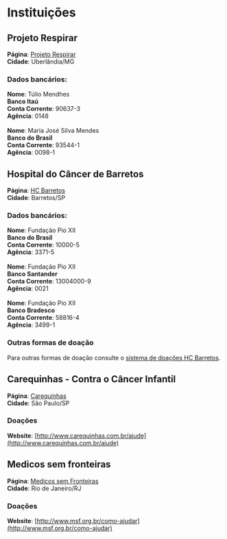 # Instituições

## Projeto Respirar
**Página**: [Projeto Respirar](https://www.facebook.com/ProjetoRespirar/) <br />
**Cidade**: Uberlândia/MG <br />

### Dados bancários:
**Nome**: Túlio Mendhes <br />
**Banco Itaú** <br />
**Conta Corrente**: 90637-3 <br />
**Agência**: 0148 <br />
<br />
**Nome**: Maria José Silva Mendes <br />
**Banco do Brasil** <br />
**Conta Corrente**: 93544-1 <br />
**Agência**: 0098-1 <br />

## Hospital do Câncer de Barretos
**Página**: [HC Barretos](https://www.hcancerbarretos.com.br/) <br />
**Cidade**: Barretos/SP <br />

### Dados bancários:
**Nome**: Fundação Pio XII <br />
**Banco do Brasil** <br />
**Conta Corrente**: 10000-5 <br />
**Agência**: 3371-5 <br />
<br />
**Nome**: Fundação Pio XII <br />
**Banco Santander** <br />
**Conta Corrente**: 13004000-9 <br />
**Agência**: 0021 <br />
<br />
**Nome**: Fundação Pio XII <br />
**Banco Bradesco** <br />
**Conta Corrente**: 58816-4 <br />
**Agência**: 3499-1 <br />

### Outras formas de doação
Para outras formas de doação consulte o [sistema de doações HC Barretos](https://www.hcancerbarretos.com.br/doacoes/sistema-de-doacao/). <br />

## Carequinhas - Contra o Câncer Infantil
**Página**: [Carequinhas](http://www.carequinhas.com.br/) <br />
**Cidade**: São Paulo/SP <br />

### Doações
**Website**: [http://www.carequinhas.com.br/ajude](http://www.carequinhas.com.br/ajude) <br />

## Medicos sem fronteiras
**Página**: [Medicos sem Fronteiras](http://www.msf.org.br/) <br />
**Cidade**: Rio de Janeiro/RJ <br />

### Doações
**Website**: [http://www.msf.org.br/como-ajudar](http://www.msf.org.br/como-ajudar) <br />
